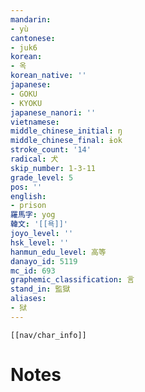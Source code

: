 ```yaml
---
mandarin:
- yù
cantonese:
- juk6
korean:
- 옥
korean_native: ''
japanese:
- GOKU
- KYOKU
japanese_nanori: ''
vietnamese:
middle_chinese_initial: ŋ
middle_chinese_final: ɨok
stroke_count: '14'
radical: 犬
skip_number: 1-3-11
grade_level: 5
pos: ''
english:
- prison
羅馬字: yog
韓文: '[[욕]]'
joyo_level: ''
hsk_level: ''
hanmun_edu_level: 高等
danayo_id: 5119
mc_id: 693
graphemic_classification: 言
stand_in: 監獄
aliases:
- 狱
---
```

```meta-bind-embed
[[nav/char_info]]
```

# Notes
